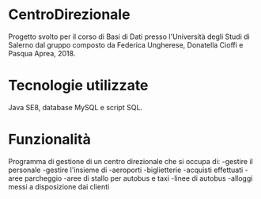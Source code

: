 # CentroDirezionale
Progetto svolto per il corso di Basi di Dati presso l'Università degli Studi di Salerno dal gruppo composto da Federica Ungherese, Donatella Cioffi e Pasqua Aprea, 2018.

# Tecnologie utilizzate
Java SE8, database MySQL e script SQL.

# Funzionalità
Programma di gestione di un centro direzionale che si occupa di:
-gestire il personale
-gestire l'insieme di
  -aeroporti
  -biglietterie
  -acquisti effettuati
  -aree parcheggio
  -aree di stallo per autobus e taxi
  -linee di autobus
  -alloggi messi a disposizione dai clienti
